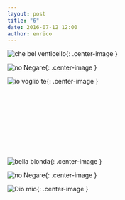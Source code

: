 ```yaml
---
layout: post
title: "6"
date: 2016-07-12 12:00
author: enrico
---
```


![che bel venticello](http://archivio.sailingsardinia.it/2011/latinamezzoschifo_file/image001.jpg){: .center-image }

![no Negare](https://www.repstatic.it/content/nazionale/img/2015/11/06/152247038-0043cfaf-132d-4b51-b2c0-0cdc8739b9c4.jpg){: .center-image }

![io voglio te](http://66.media.tumblr.com/2a90b6915086dc9d5454286edac8cbc2/tumblr_nwo8d2ig1h1r7eta3o1_500.jpg){: .center-image }

<br><br><br><br><br><br><br><br>

![bella bionda](http://i1.wp.com/www.blogdilifestyle.it/wp-content/uploads/2014/10/blogdilifestyle_37fbc7fb5aa862864bb46d89b44221b9.jpg?resize=636%2C636){: .center-image }

![no Negare](https://www.repstatic.it/content/nazionale/img/2015/11/06/152247038-0043cfaf-132d-4b51-b2c0-0cdc8739b9c4.jpg){: .center-image }

![Dio mio](http://www.flashfordolomiti.it/sites/default/files/imagecache/immagine_popup/dio-mio-dio-mio-perche-mi-hai-abbandonato-seceda.jpg){: .center-image }

